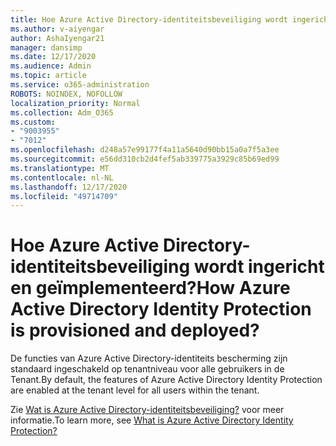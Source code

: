 ```yaml
---
title: Hoe Azure Active Directory-identiteitsbeveiliging wordt ingericht en geïmplementeerd
ms.author: v-aiyengar
author: AshaIyengar21
manager: dansimp
ms.date: 12/17/2020
ms.audience: Admin
ms.topic: article
ms.service: o365-administration
ROBOTS: NOINDEX, NOFOLLOW
localization_priority: Normal
ms.collection: Adm_O365
ms.custom:
- "9003955"
- "7012"
ms.openlocfilehash: d248a57e99177f4a11a5640d90bb15a0a7f5a3ee
ms.sourcegitcommit: e56dd310cb2d4fef5ab339775a3929c85b69ed99
ms.translationtype: MT
ms.contentlocale: nl-NL
ms.lasthandoff: 12/17/2020
ms.locfileid: "49714709"
---
```

# <a name="how-azure-active-directory-identity-protection-is-provisioned-and-deployed"></a><span data-ttu-id="ed680-102">Hoe Azure Active Directory-identiteitsbeveiliging wordt ingericht en geïmplementeerd?</span><span class="sxs-lookup"><span data-stu-id="ed680-102">How Azure Active Directory Identity Protection is provisioned and deployed?</span></span>

<span data-ttu-id="ed680-103">De functies van Azure Active Directory-identiteits bescherming zijn standaard ingeschakeld op tenantniveau voor alle gebruikers in de Tenant.</span><span class="sxs-lookup"><span data-stu-id="ed680-103">By default, the features of Azure Active Directory Identity Protection are enabled at the tenant level for all users within the tenant.</span></span>

<span data-ttu-id="ed680-104">Zie [Wat is Azure Active Directory-identiteitsbeveiliging?](https://go.microsoft.com/fwlink/?linkid=2130395) voor meer informatie.</span><span class="sxs-lookup"><span data-stu-id="ed680-104">To learn more, see [What is Azure Active Directory Identity Protection?](https://go.microsoft.com/fwlink/?linkid=2130395)</span></span>